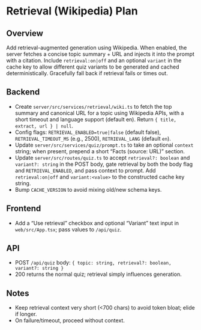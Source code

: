 # Retrieval (Wikipedia) Plan

## Overview

Add retrieval-augmented generation using Wikipedia. When enabled, the server fetches a concise topic summary + URL and injects it into the prompt with a citation. Include `retrieval:on|off` and an optional `variant` in the cache key to allow different quiz variants to be generated and cached deterministically. Gracefully fall back if retrieval fails or times out.

## Backend

- Create `server/src/services/retrieval/wiki.ts` to fetch the top summary and canonical URL for a topic using Wikipedia APIs, with a short timeout and language support (default en). Return `{ title, extract, url } | null`.
- Config flags: `RETRIEVAL_ENABLED=true|false` (default false), `RETRIEVAL_TIMEOUT_MS` (e.g., 2500), `RETRIEVAL_LANG` (default `en`).
- Update `server/src/services/quiz/prompt.ts` to take an optional `context` string; when present, prepend a short “Facts (source: URL)” section.
- Update `server/src/routes/quiz.ts` to accept `retrieval?: boolean` and `variant?: string` in the POST body, gate retrieval by both the body flag and `RETRIEVAL_ENABLED`, and pass context to prompt. Add `retrieval:on|off` and `variant:<value>` to the constructed cache key string.
- Bump `CACHE_VERSION` to avoid mixing old/new schema keys.

## Frontend

- Add a “Use retrieval” checkbox and optional “Variant” text input in `web/src/App.tsx`; pass values to `/api/quiz`.

## API

- POST `/api/quiz` body: `{ topic: string, retrieval?: boolean, variant?: string }`
- 200 returns the normal quiz; retrieval simply influences generation.

## Notes

- Keep retrieval context very short (<700 chars) to avoid token bloat; elide if longer.
- On failure/timeout, proceed without context.
